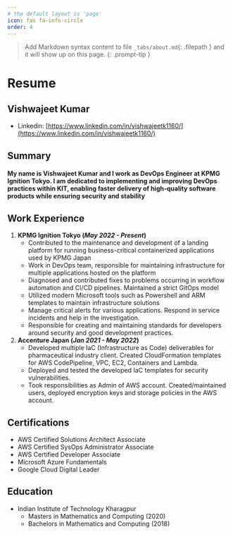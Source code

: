 ```yaml
---
# the default layout is 'page'
icon: fas fa-info-circle
order: 4
---
```


> Add Markdown syntax content to file `_tabs/about.md`{: .filepath } and it will show up on this page.
{: .prompt-tip }

# Resume
## Vishwajeet Kumar
* Linkedin: [https://www.linkedin.com/in/vishwajeetk1160/](https://www.linkedin.com/in/vishwajeetk1160/)

## Summary
#### My name is Vishwajeet Kumar and I work as DevOps Engineer at KPMG Ignition Tokyo. I am dedicated to implementing and improving DevOps practices within KIT, enabling faster delivery of high-quality software products while ensuring security and stability

## Work Experience
1. __KPMG Ignition Tokyo (*May 2022 - Present*)__
    * Contributed to the maintenance and development of a landing platform for running business-critical containerized applications used by KPMG Japan
    * Work in DevOps team, responsible for maintaining infrastructure for multiple applications hosted on the platform
    * Diagnosed and contributed fixes to problems occurring in workflow automation and CI/CD pipelines. Maintained a strict GitOps model
    * Utilized modern Microsoft tools such as Powershell and ARM templates to maintain infrastructure solutions
    * Manage critical alerts for various applications. Respond in service incidents and help in the investigation. 
    * Responsible for creating and maintaining standards for developers around security and good development practices.
2. __Accenture Japan (*Jan 2021 - May 2022*)__
    * Developed multiple IaC (Infrastructure as Code) deliverables for pharmaceutical industry client. Created CloudFormation templates for AWS CodePipeline, VPC, EC2, Containers and Lambda.
    * Deployed and tested the developed IaC templates for security vulnerabilities.
    * Took responsibilities as Admin of AWS account. Created/maintained users, deployed encryption keys and storage policies in the AWS account.

## Certifications
* AWS Certified Solutions Architect Associate
* AWS Certified SysOps Administrator Associate
* AWS Certified Developer Associate
* Microsoft Azure Fundamentals
* Google Cloud Digital Leader

## Education
* Indian Institute of Technology Kharagpur
    * Masters in Mathematics and Computing (2020)
    * Bachelors in Mathematics and Computing (2018)